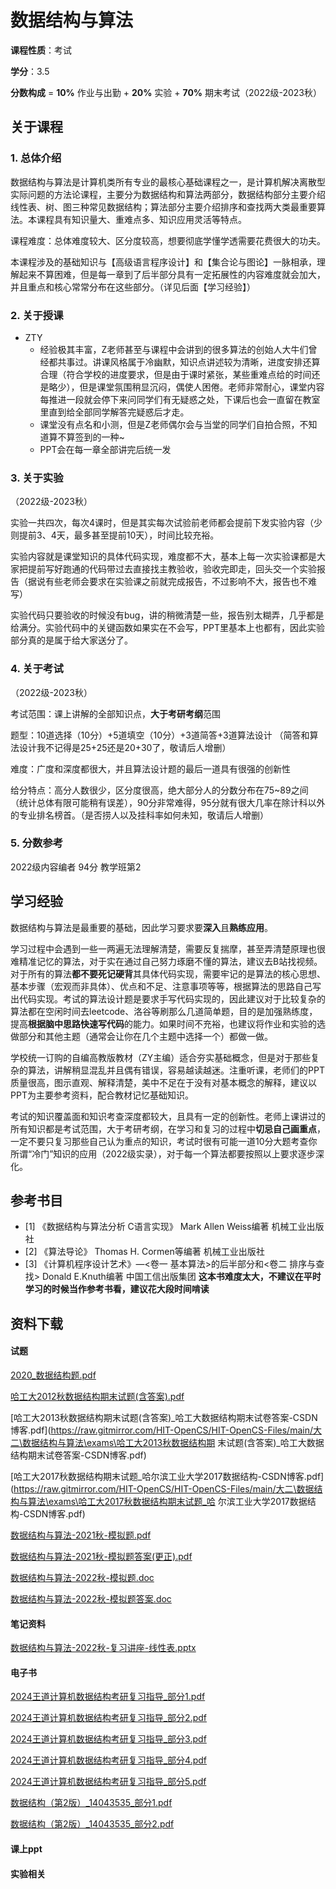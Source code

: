 # 数据结构与算法

**课程性质**：考试

**学分**：3.5

**分数构成** = **10%** 作业与出勤 + **20%** 实验 + **70%** 期末考试（2022级-2023秋）

## 关于课程

### 1. 总体介绍

数据结构与算法是计算机类所有专业的最核心基础课程之一，是计算机解决离散型实际问题的方法论课程，主要分为数据结构和算法两部分，数据结构部分主要介绍线性表、树、图三种常见数据结构；算法部分主要介绍排序和查找两大类最重要算法。本课程具有知识量大、重难点多、知识应用灵活等特点。

课程难度：总体难度较大、区分度较高，想要彻底学懂学透需要花费很大的功夫。

本课程涉及的基础知识与【高级语言程序设计】和【集合论与图论】一脉相承，理解起来不算困难，但是每一章到了后半部分具有一定拓展性的内容难度就会加大，并且重点和核心常常分布在这些部分。（详见后面【学习经验】）


### 2. 关于授课

- ZTY
  - 经验极其丰富，Z老师甚至与课程中会讲到的很多算法的创始人大牛们曾经都共事过。讲课风格属于冷幽默，知识点讲述较为清晰，进度安排还算合理（符合学校的进度要求，但是由于课时紧张，某些重难点给的时间还是略少），但是课堂氛围稍显沉闷，偶使人困倦。老师非常耐心，课堂内容每推进一段就会停下来问同学们有无疑惑之处，下课后也会一直留在教室里直到给全部同学解答完疑惑后才走。
  - 课堂没有点名和小测，但是Z老师偶尔会与当堂的同学们自拍合照，不知道算不算签到的一种~
  - PPT会在每一章全部讲完后统一发



### 3. 关于实验

（2022级-2023秋）

实验一共四次，每次4课时，但是其实每次试验前老师都会提前下发实验内容（少则提前3、4天，最多甚至提前10天），时间比较充裕。

实验内容就是课堂知识的具体代码实现，难度都不大，基本上每一次实验课都是大家把提前写好跑通的代码带过去直接找主教验收，验收完即走，回头交一个实验报告（据说有些老师会要求在实验课之前就完成报告，不过影响不大，报告也不难写）

实验代码只要验收的时候没有bug，讲的稍微清楚一些，报告别太糊弄，几乎都是给满分。实验代码中的关键函数如果实在不会写，PPT里基本上也都有，因此实验部分真的是属于给大家送分了。


### 4. 关于考试

（2022级-2023秋）

考试范围：课上讲解的全部知识点，**大于考研考纲**范围

题型：10道选择（10分）+5道填空（10分）+3道简答+3道算法设计 （简答和算法设计我不记得是25+25还是20+30了，敬请后人增删）

难度：广度和深度都很大，并且算法设计题的最后一道具有很强的创新性

给分特点：高分人数很少，区分度很高，绝大部分人的分数分布在75~89之间（统计总体有限可能稍有误差），90分非常难得，95分就有很大几率在除计科以外的专业排名榜首。（是否捞人以及挂科率如何未知，敬请后人增删）

### 5. 分数参考
2022级内容编者 94分 教学班第2


## 学习经验

数据结构与算法是最重要的基础，因此学习要求要**深入**且**熟练应用**。

学习过程中会遇到一些一两遍无法理解清楚，需要反复揣摩，甚至弄清楚原理也很难精准记忆的算法，对于实在通过自己努力琢磨不懂的算法，建议去B站找视频。对于所有的算法**都不要死记硬背**其具体代码实现，需要牢记的是算法的核心思想、基本步骤（宏观而非具体）、优点和不足、注意事项等等，根据算法的思路自己写出代码实现。考试的算法设计题是要求手写代码实现的，因此建议对于比较复杂的算法都在空闲时间去leetcode、洛谷等刷那么几道简单题，目的是加强熟练度，提高**根据脑中思路快速写代码**的能力。如果时间不充裕，也建议将作业和实验的选做部分和其他主题（通常会让你在几个主题中选择一个）都做一做。

学校统一订购的自编高教版教材（ZY主编）适合夯实基础概念，但是对于那些复杂的算法，讲解稍显混乱并且偶有错误，容易越读越迷。注重听课，老师们的PPT质量很高，图示直观、解释清楚，美中不足在于没有对基本概念的解释，建议以PPT为主要参考资料，配合教材记忆基础知识。

考试的知识覆盖面和知识考查深度都较大，且具有一定的创新性。老师上课讲过的所有知识都是考试范围，大于考研考纲，在学习和复习的过程中**切忌自己画重点**，一定不要只复习那些自己认为重点的知识，考试时很有可能一道10分大题考查你所谓“冷门”知识的应用（2022级实录），对于每一个算法都要按照以上要求逐步深化。


## 参考书目

- [1] 《数据结构与算法分析 C语言实现》  Mark Allen Weiss编著  机械工业出版社
- [2] 《算法导论》  Thomas H. Cormen等编著  机械工业出版社
- [3] 《计算机程序设计艺术》—<卷一 基本算法>的后半部分和<卷二 排序与查找>  Donald E.Knuth编著  中国工信出版集团  **这本书难度太大，不建议在平时学习的时候当作参考书看，建议花大段时间啃读**

## 资料下载
<!-- tabs:start -->

#### **试题**

[2020_数据结构题.pdf](https://raw.gitmirror.com/HIT-OpenCS/HIT-OpenCS-Files/main/大二\数据结构与算法\exams\2020_数据结构题.pdf)

[哈工大2012秋数据结构期末试题(含答案).pdf](https://raw.gitmirror.com/HIT-OpenCS/HIT-OpenCS-Files/main/大二\数据结构与算法\exams\哈工大2012秋数据结构期末试题(含答案).pdf)

[哈工大2013秋数据结构期末试题(含答案)_哈工大数据结构期末试卷答案-CSDN博客.pdf](https://raw.gitmirror.com/HIT-OpenCS/HIT-OpenCS-Files/main/大二\数据结构与算法\exams\哈工大2013秋数据结构期
末试题(含答案)_哈工大数据结构期末试卷答案-CSDN博客.pdf)

[哈工大2017秋数据结构期末试题_哈尔滨工业大学2017数据结构-CSDN博客.pdf](https://raw.gitmirror.com/HIT-OpenCS/HIT-OpenCS-Files/main/大二\数据结构与算法\exams\哈工大2017秋数据结构期末试题_哈
尔滨工业大学2017数据结构-CSDN博客.pdf)

[数据结构与算法-2021秋-模拟题.pdf](https://raw.gitmirror.com/HIT-OpenCS/HIT-OpenCS-Files/main/大二\数据结构与算法\exams\数据结构与算法-2021秋-模拟题.pdf)

[数据结构与算法-2021秋-模拟题答案(更正).pdf](https://raw.gitmirror.com/HIT-OpenCS/HIT-OpenCS-Files/main/大二\数据结构与算法\exams\数据结构与算法-2021秋-模拟题答案(更正).pdf)

[数据结构与算法-2022秋-模拟题.doc](https://raw.gitmirror.com/HIT-OpenCS/HIT-OpenCS-Files/main/大二\数据结构与算法\exams\数据结构与算法-2022秋-模拟题.doc)

[数据结构与算法-2022秋-模拟题答案.doc](https://raw.gitmirror.com/HIT-OpenCS/HIT-OpenCS-Files/main/大二\数据结构与算法\exams\数据结构与算法-2022秋-模拟题答案.doc)

#### **笔记资料**

[数据结构与算法-2022秋-复习讲座-线性表.pptx](https://raw.gitmirror.com/HIT-OpenCS/HIT-OpenCS-Files/main/大二\数据结构与算法\materials\数据结构与算法-2022秋-复习讲座-线性表.pptx)

#### **电子书**

[2024王道计算机数据结构考研复习指导_部分1.pdf](https://raw.gitmirror.com/HIT-OpenCS/HIT-OpenCS-Files/main/大二\数据结构与算法\books\2024王道计算机数据结构考研复习指导_部分1.pdf)

[2024王道计算机数据结构考研复习指导_部分2.pdf](https://raw.gitmirror.com/HIT-OpenCS/HIT-OpenCS-Files/main/大二\数据结构与算法\books\2024王道计算机数据结构考研复习指导_部分2.pdf)

[2024王道计算机数据结构考研复习指导_部分3.pdf](https://raw.gitmirror.com/HIT-OpenCS/HIT-OpenCS-Files/main/大二\数据结构与算法\books\2024王道计算机数据结构考研复习指导_部分3.pdf)

[2024王道计算机数据结构考研复习指导_部分4.pdf](https://raw.gitmirror.com/HIT-OpenCS/HIT-OpenCS-Files/main/大二\数据结构与算法\books\2024王道计算机数据结构考研复习指导_部分4.pdf)

[2024王道计算机数据结构考研复习指导_部分5.pdf](https://raw.gitmirror.com/HIT-OpenCS/HIT-OpenCS-Files/main/大二\数据结构与算法\books\2024王道计算机数据结构考研复习指导_部分5.pdf)

[数据结构（第2版）_14043535_部分1.pdf](https://raw.gitmirror.com/HIT-OpenCS/HIT-OpenCS-Files/main/大二\数据结构与算法\books\数据结构（第2版）_14043535_部分1.pdf)

[数据结构（第2版）_14043535_部分2.pdf](https://raw.gitmirror.com/HIT-OpenCS/HIT-OpenCS-Files/main/大二\数据结构与算法\books\数据结构（第2版）_14043535_部分2.pdf)
#### **课上ppt**

#### **实验相关**

<!-- tabs:end -->


